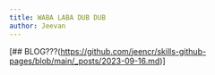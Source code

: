 ```yaml
---
title: WABA LABA DUB DUB
author: Jeevan
---
```

[## BLOG???(https://github.com/jeencr/skills-github-pages/blob/main/_posts/2023-09-16.md)]

